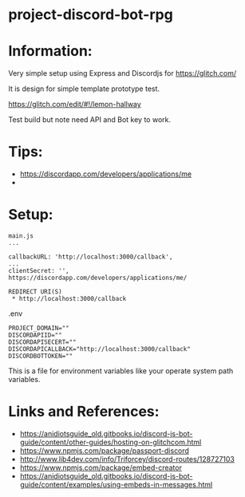 # project-discord-bot-rpg

# Information:
 Very simple setup using Express and Discordjs for https://glitch.com/
 
 It is design for simple template prototype test.
 
 https://glitch.com/edit/#!/lemon-hallway 
 
 Test build but note need API and Bot key to work.

# Tips:
 * https://discordapp.com/developers/applications/me
 * 

# Setup:
```
main.js
...

callbackURL: 'http://localhost:3000/callback',
...
clientSecret: '',
https://discordapp.com/developers/applications/me/

REDIRECT URI(S)
 * http://localhost:3000/callback

```

.env
```
PROJECT_DOMAIN=""
DISCORDAPIID=""
DISCORDAPISECERT=""
DISCORDAPICALLBACK="http://localhost:3000/callback"
DISCORDBOTTOKEN=""

```
This is a file for environment variables like your operate system path variables.

# Links and References:
 * https://anidiotsguide_old.gitbooks.io/discord-js-bot-guide/content/other-guides/hosting-on-glitchcom.html
 * https://www.npmjs.com/package/passport-discord
 * http://www.lib4dev.com/info/Triforcey/discord-routes/128727103
 * https://www.npmjs.com/package/embed-creator
 * https://anidiotsguide_old.gitbooks.io/discord-js-bot-guide/content/examples/using-embeds-in-messages.html